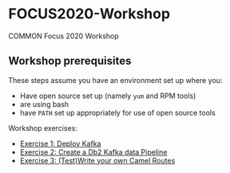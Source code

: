 # FOCUS2020-Workshop
COMMON Focus 2020 Workshop



## Workshop prerequisites
These steps assume you have an environment set up where you:
- Have open source set up (namely `yum` and RPM tools)
- are using bash
- have `PATH` set up appropriately for use of open source tools

Workshop exercises:
- [Exercise 1: Deploy Kafka](EXERCISE_1.md)
- [Exercise 2: Create a Db2 Kafka data Pipeline](EXERCISE_2.md)
- [Exercise 3: (Test)Write your own Camel Routes](EXERCISE_3.md)
